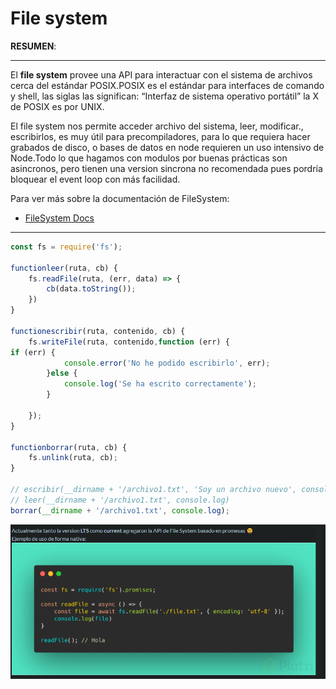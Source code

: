 # File system

**RESUMEN**:

---

El **file system** provee una API para interactuar con el sistema de archivos cerca del estándar POSIX.POSIX es el estándar para interfaces de comando y shell, las siglas las significan: “Interfaz de sistema operativo portátil” la X de POSIX es por UNIX.

El file system nos permite acceder archivo del sistema, leer, modificar., escribirlos, es muy útil para precompiladores, para lo que requiera hacer grabados de disco, o bases de datos en node requieren un uso intensivo de Node.Todo lo que hagamos con modulos por buenas prácticas son asincronos, pero tienen una version sincrona no recomendada pues pordría bloquear el event loop con más facilidad.

Para ver más sobre la documentación de FileSystem:

- [FileSystem Docs](https://nodejs.org/dist/latest-v12.x/docs/api/fs.html#fs_file_system)

---

```jsx
const fs = require('fs');

functionleer(ruta, cb) {
    fs.readFile(ruta, (err, data) => {
        cb(data.toString());
    })
}

functionescribir(ruta, contenido, cb) {
    fs.writeFile(ruta, contenido,function (err) {
if (err) {
            console.error('No he podido escribirlo', err);
        }else {
            console.log('Se ha escrito correctamente');
        }

    });
}

functionborrar(ruta, cb) {
    fs.unlink(ruta, cb);
}

// escribir(__dirname + '/archivo1.txt', 'Soy un archivo nuevo', console.log);
// leer(__dirname + '/archivo1.txt', console.log)
borrar(__dirname + '/archivo1.txt', console.log);
```

![Untitled](File%20system%20d88d9749613d436c9e3d2e7dd5443f4e/Untitled.png)